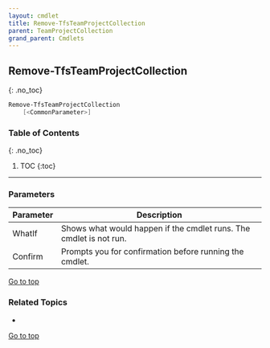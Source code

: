 ```yaml
---
layout: cmdlet
title: Remove-TfsTeamProjectCollection
parent: TeamProjectCollection
grand_parent: Cmdlets
---
```

## Remove-TfsTeamProjectCollection
{: .no_toc}



```powershell
Remove-TfsTeamProjectCollection
    [<CommonParameter>]

```

### Table of Contents
{: .no_toc}

1. TOC
{:toc}

-----
### Parameters

| Parameter | Description |
|:----------|-------------|
 | WhatIf | Shows what would happen if the cmdlet runs. The cmdlet is not run. |
 | Confirm | Prompts you for confirmation before running the cmdlet. |
 
[Go to top](#remove-tfsteamprojectcollection)

### Related Topics

* 


[Go to top](#remove-tfsteamprojectcollection)

